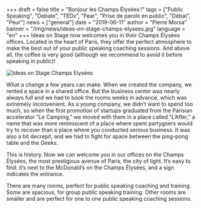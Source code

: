 +++
draft = false
title = "Bonjour les Champs Élysées !"
tags = ["Public Speaking", "Debate", "TEDx", "Fear", "Prise de parole en public", "Débat", "Peur"]
news = ["general"]
date = "2019-06-11"
author = "Pierre Morsa"
banner = "/img/news/ideas-on-stage-champs-elysees.jpg"
language = "en"
+++
Ideas on Stage now welcomes you in their Champs Élysées offices. Located in the heart of Paris, they offer the perfect atmosphere to make the best out of your public speaking coaching sessions. And above all, the coffee is very good (although we recommend to avoid it before speaking in public)!

![Ideas on Stage Champs Elysées](/img/news/ideas-on-stage-champs-elysees.jpg)

What a change a few years can make. When we created the company, we rented a space in a shared office. But the business center was nearly always full and we had to book the rooms weeks in advance, which was extremely inconvenient. As a young company, we didn’t want to spend too much, so when the first promotion of startups graduated from the Parisian accelerator “Le Camping,” we moved with them in a place called “L’After,” a name that was more reminiscent of a place where spent partygoers would try to recover than a place where you conducted serious business. It was also a bit decrepit, and we had to fight for space between the ping-pong table and the Geeks. 

This is history. Now we can welcome you in our offices on the Champs Élysées, the most prestigious avenue of Paris, the city of light. It’s easy to find: it’s next to the McDonald’s on the Champs Élysées, and a sign indicates the entrance.

There are many rooms, perfect for public speaking coaching and training. Some are spacious, for group public speaking training.  Other rooms are smaller and are perfect for one to one public speaking coaching sessions.

